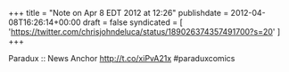 +++
title = "Note on Apr 8 EDT 2012 at 12:26"
publishdate = 2012-04-08T16:26:14+00:00
draft = false
syndicated = [ 'https://twitter.com/chrisjohndeluca/status/189026374357491700?s=20' ]
+++

Paradux :: News Anchor http://t.co/xiPvA21x #paraduxcomics
